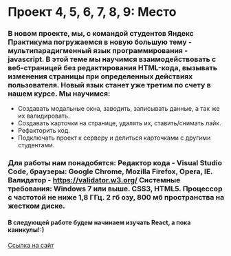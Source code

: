 # Проект 4, 5, 6, 7, 8, 9: Место

### В новом проекте, мы, с командой студентов Яндекс Практикума погружаемся в новую большую тему - мультипарадигменный язык программирования - javascript. В этой теме мы научимся взаимодействовать с веб-страницей без редактирования HTML-кода, вызывать изменения страницы при определенных  действиях пользователя. Новый язык станет уже третим по счету в нашем курсе. Мы научимся:
* Создавать модальные окна, заводить, записывать данные, а так же их валидировать.
* Создавать карточки на странице, удалять их, ставить/снимать лайк.
* Рефакторить код.
* Подключать проект к серверу и делиться карточками с другими студентами.

### Для работы нам понадобятся: Редактор кода - Visual Studio Code, браузеры: Google Chrome, Mozilla Firefox, Opera, IE. Валидатор - https://validator.w3.org/ Системные  требования: Windows 7 или выше. CSS3, HTML5. Процессор с  частотой не ниже 1,8 ГГц. 2 гб озу, 800 мб пространства на жестком диске.

#### В следующей работе будем начинаем изучать React, а пока каникулы!:)

[Ссылка на сайт](https://godninoff.github.io/mesto/)
